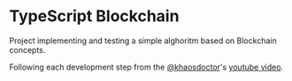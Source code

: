 # TypeScript Blockchain

Project implementing and testing a simple alghoritm based on Blockchain concepts.

Following each development step from the [@khaosdoctor](https://github.com/khaosdoctor)'s [youtube video](https://www.youtube.com/watch?v=ztQEaQ06GYs&ab_channel=LucasSantos).
